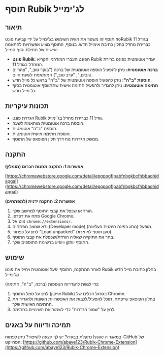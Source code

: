 # תוסף Rubik לג'ימייל

## תיאור

תוסף זה משפר את חווית השימוש בג'ימייל על ידי קביעת פונט поRubik בגודל 11 כברירת מחדל בחלון כתיבת אימייל חדש. בנוסף, התוסף מציע אפשרויות להתאמה אישית של תחילת וסוף המייל:

*   **פונט Rubik:** הפונט העברי המודרני והקריא Rubik יוגדר אוטומטית כפונט ברירת המחדל בגודל 11.
*   **ברכה אוטומטית:** ניתן להפעיל הוספה אוטומטית של ברכה ("בוקר טוב,", "צהריים טובים,", "ערב טוב,") המותאמת לשעת היום.
*   **הוספת "ב"ה":** ניתן להפעיל הוספה אוטומטית של "ב"ה" בראש כל מייל חדש.
*   **חתימה אוטומטית:** ניתן להגדיר ולהפעיל חתימה אישית שתתווסף אוטומטית בסוף כל מייל חדש.

## תכונות עיקריות

*   הגדרת פונט Rubik גודל 11 כברירת מחדל בג'ימייל.
*   הוספת ברכה אוטומטית מותאמת לשעה.
*   הוספת "ב"ה" אוטומטית.
*   הוספת חתימה אישית אוטומטית.
*   ממשק הגדרות נוח דרך חלון הפופאפ של התוסף.

## התקנה

**אפשרות 1: התקנה מחנות הכרום (מומלץ)**

[https://chromewebstore.google.com/detail/epgpogflpabfnbgkbcfhbbaohjdapgal](https://chromewebstore.google.com/detail/epgpogflpabfnbgkbcfhbbaohjdapgal)

**אפשרות 2: התקנה ידנית (למפתחים)**

1.  הורד או שכפל את קבצי התוסף למחשב שלך.
2.  פתח את דפדפן Google Chrome.
3.  נווט אל `chrome://extensions/`.
4.  ודא שמצב מפתחים (Developer mode) מופעל (מתג בפינה הימנית העליונה).
5.  לחץ על כפתור "Load unpacked" (טען תוסף לא ארוז).
6.  בחר את התיקייה שאליה הורדת/שכפלת את קבצי התוסף.
7.  התוסף יותקן ויופיע ברשימת התוספים שלך.

## שימוש

לאחר ההתקנה, התוסף יפעל אוטומטית ויחיל את פונט Rubik בחלון כתיבת מייל חדש בג'ימייל.

כדי לגשת להגדרות הנוספות (ברכה, "ב"ה", חתימה):

1.  לחץ על סמל התוסף (אייקון Rubik) בסרגל הכלים של Chrome.
2.  בחלון הפופאפ שייפתח, תוכל להפעיל/לכבות את האפשרויות השונות ולהגדיר את החתימה האישית שלך.
3.  לחץ על "שמור הגדרות" כדי לשמור את השינויים בחתימה.

## תמיכה ודיווח על באגים

נתקלת בבעיה? יש לך הצעה לשיפור?
ניתן לפתוח Issue במאגר ה-GitHub של הפרויקט: [https://github.com/abaye123/Rubik-Chrome-Extension](https://github.com/abaye123/Rubik-Chrome-Extension)

